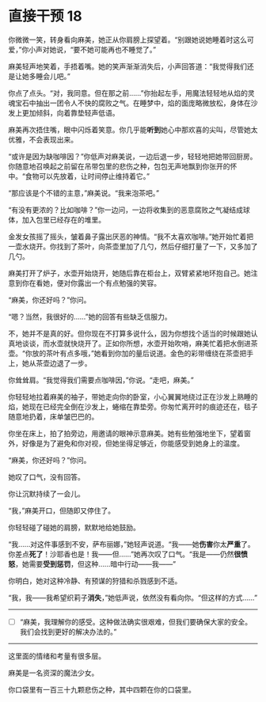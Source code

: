# 直接干预 18

你微微一笑，转身看向麻美，她正从你肩膀上探望着。“别跟她说她睡着时这么可爱，”你小声对她说，“要不她可能再也不睡觉了。”

麻美轻声地笑着，手捂着嘴。她的笑声渐渐消失后，小声回答道：“我觉得我们还是让她多睡会儿吧。”

你点了点头。“对，我同意。但在那之前……”你抬起左手，用魔法轻轻地从焰的灵魂宝石中抽出一团令人不快的腐败之气。在睡梦中，焰的面庞略微放松，身体在沙发上更加倾斜，向着靠垫轻声低语。

麻美再次捂住嘴，眼中闪烁着笑意。你几乎能**听到**她心中那欢喜的尖叫，尽管她太优雅，不会表现出来。

“或许是因为缺咖啡因？”你低声对麻美说，一边后退一步，轻轻地把她带回厨房。你随意地召唤起之前留在吊带包里的悲伤之种，包包无声地飘到你张开的怀中。“食物可以先放着，让时间停止维持着它。”

“那应该是个不错的主意，”麻美说。“我来泡茶吧。”

“有没有更浓的？比如咖啡？”你一边问，一边将收集到的恶意腐败之气凝结成球体，加入包里已经存在的堆里。

金发女孩摇了摇头，皱着鼻子露出厌恶的神情。“我不太喜欢咖啡。”她开始忙着把一壶水烧开。你找到了茶叶，向茶壶里加了几勺，然后仔细打量了一下，又多加了几勺。

麻美打开了炉子，水壶开始烧开，她随后靠在柜台上，双臂紧紧地环抱自己。她注意到你在看她，便对你露出一个有点勉强的笑容。

“麻美，你还好吗？”你问。

“嗯？当然，我很好的……”她的回答有些缺乏信服力。

不，她并不是真的好。但你现在不打算多说什么，因为你想找个适当的时候跟她认真地谈谈，而水壶就快烧开了。正如你所想，水壶开始吹哨，麻美忙着把水倒进茶壶。“你放的茶叶有点多哦，”她看到你加的量后说道。金色的彩带缠绕在茶壶把手上，她从茶壶边退了一步。

你耸耸肩。“我觉得我们需要点咖啡因，”你说。“走吧，麻美。”

你轻轻地拉着麻美的袖子，带她走向你的卧室，小心翼翼地绕过正在沙发上熟睡的焰，她现在已经完全倒在沙发上，蜷缩在靠垫旁。你匆忙离开时的痕迹还在，毯子随意地扔着，床单皱巴巴的。

你坐在床上，拍了拍旁边，用邀请的眼神示意麻美。她有些勉强地坐下，望着窗外，好像是为了避免和你对视，但她坐得足够近，你能感受到她身上的温度。

“麻美，你还好吗？”你问。

她叹了口气，没有回答。

你让沉默持续了一会儿。

“我，”麻美开口，但随即又停住了。

你轻轻碰了碰她的肩膀，默默地给她鼓励。

“我……对这件事感到不安，萨布丽娜，”她轻声说道。“我——她**伤害**你太**严重**了。你差点**死了**！沙耶香也是！我——但……”她再次叹了口气。“我是——仍然**很愤怒**，她需要**受到惩罚**，但这种……暗中行动——我——”

你明白，她对这种冷静、有预谋的狩猎和杀戮感到不适。

“我，我——我希望织莉子**消失**，”她低声说，依然没有看向你。“但这样的方式……”

---

- [ ] “麻美，我理解你的感受。这种做法确实很艰难，但我们要确保大家的安全。我们会找到更好的解决办法的。”

---

这里面的情绪和考量有很多层。

麻美是一名资深的魔法少女。

你口袋里有一百三十九颗悲伤之种，其中四颗在你的口袋里。
